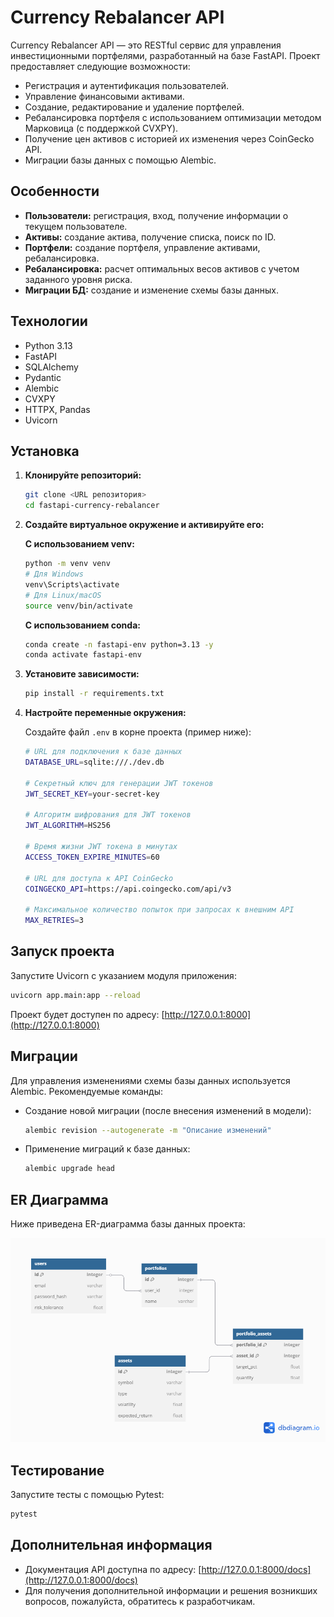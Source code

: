 # Currency Rebalancer API

Currency Rebalancer API — это RESTful сервис для управления инвестиционными портфелями, разработанный на базе FastAPI. Проект предоставляет следующие возможности:
- Регистрация и аутентификация пользователей.
- Управление финансовыми активами.
- Создание, редактирование и удаление портфелей.
- Ребалансировка портфеля с использованием оптимизации методом Марковица (с поддержкой CVXPY).
- Получение цен активов с историей их изменения через CoinGecko API.
- Миграции базы данных с помощью Alembic.

## Особенности

- **Пользователи:** регистрация, вход, получение информации о текущем пользователе.
- **Активы:** создание актива, получение списка, поиск по ID.
- **Портфели:** создание портфеля, управление активами, ребалансировка.
- **Ребалансировка:** расчет оптимальных весов активов с учетом заданного уровня риска.
- **Миграции БД:** создание и изменение схемы базы данных.

## Технологии

- Python 3.13
- FastAPI
- SQLAlchemy
- Pydantic
- Alembic
- CVXPY
- HTTPX, Pandas
- Uvicorn

## Установка

1. **Клонируйте репозиторий:**

   ```sh
   git clone <URL репозитория>
   cd fastapi-currency-rebalancer
   ```

2. **Создайте виртуальное окружение и активируйте его:**

    **С использованием venv:**

    ```sh
    python -m venv venv
    # Для Windows
    venv\Scripts\activate
    # Для Linux/macOS
    source venv/bin/activate
    ```

    **С использованием conda:**

    ```sh
    conda create -n fastapi-env python=3.13 -y
    conda activate fastapi-env
    ```

3. **Установите зависимости:**

   ```sh
   pip install -r requirements.txt
   ```

4. **Настройте переменные окружения:**

    Создайте файл `.env` в корне проекта (пример ниже):

    ```sh
    # URL для подключения к базе данных
    DATABASE_URL=sqlite:///./dev.db

    # Секретный ключ для генерации JWT токенов
    JWT_SECRET_KEY=your-secret-key

    # Алгоритм шифрования для JWT токенов
    JWT_ALGORITHM=HS256

    # Время жизни JWT токена в минутах
    ACCESS_TOKEN_EXPIRE_MINUTES=60

    # URL для доступа к API CoinGecko
    COINGECKO_API=https://api.coingecko.com/api/v3

    # Максимальное количество попыток при запросах к внешним API
    MAX_RETRIES=3
    ```

## Запуск проекта

Запустите Uvicorn с указанием модуля приложения:

```sh
uvicorn app.main:app --reload
```

Проект будет доступен по адресу: [http://127.0.0.1:8000](http://127.0.0.1:8000)

## Миграции

Для управления изменениями схемы базы данных используется Alembic. Рекомендуемые команды:

- Создание новой миграции (после внесения изменений в модели):
  ```sh
  alembic revision --autogenerate -m "Описание изменений"
  ```
- Применение миграций к базе данных:
  ```sh
  alembic upgrade head
  ```

## ER Диаграмма

Ниже приведена ER-диаграмма базы данных проекта:

![ER диаграмма](ER.png)

## Тестирование

Запустите тесты с помощью Pytest:

```sh
pytest
```

## Дополнительная информация

- Документация API доступна по адресу: [http://127.0.0.1:8000/docs](http://127.0.0.1:8000/docs)
- Для получения дополнительной информации и решения возникших вопросов, пожалуйста, обратитесь к разработчикам.